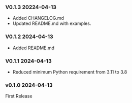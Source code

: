 ### V0.1.3 20224-04-13
- Added CHANGELOG.md
- Updated README.md with examples.
### V0.1.2 2024-04-13
- Added README.md
### V0.1.1 2024-04-13
- Reduced minimum Python requirement from 3.11 to 3.8
### v0.1.0 2024-04-13
First Release